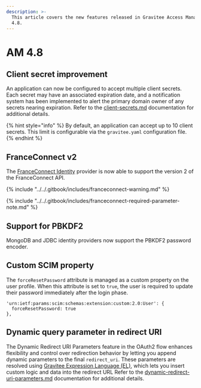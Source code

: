 ```yaml
---
description: >-
  This article covers the new features released in Gravitee Access Management
  4.8.
---
```


# AM 4.8

## Client secret improvement <a href="#user-management-improvement" id="user-management-improvement"></a>

An application can now be configured to accept multiple client secrets. Each secret may have an associated expiration date, and a notification system has been implemented to alert the primary domain owner of any secrets nearing expiration. Refer to the [client-secrets.md](../../guides/applications/client-secrets.md "mention") documentation for additional details.

{% hint style="info" %}
By default, an application can accept up to 10 client secrets. This limit is configurable via the `gravitee.yaml` configuration file.
{% endhint %}

## FranceConnect v2

The [FranceConnect Identity](../../guides/identity-providers/legal-identity-providers/franceconnect.md) provider is now able to support the version 2 of the FranceConnect API.

{% include "../../.gitbook/includes/franceconnect-warning.md" %}

{% include "../../.gitbook/includes/franceconnect-required-parameter-note.md" %}

## Support for PBKDF2

MongoDB and JDBC identity providers now support the PBKDF2 password encoder.

## Custom SCIM property

The `forceResetPassword` attribute is managed as a custom property on the user profile. When this attribute is set to `true`, the user is required to update their password immediately after the login phase.

```
'urn:ietf:params:scim:schemas:extension:custom:2.0:User': {
  forceResetPassword: true
},
```

## Dynamic query parameter in redirect URI

The Dynamic Redirect URI Parameters feature in the OAuth2 flow enhances flexibility and control over redirection behavior by letting you append dynamic parameters to the final `redirect_uri`. These parameters are resolved using [Gravitee Expression Language (EL)](https://app.gitbook.com/s/ySqSVpDHfKA0fNml1fVO/), which lets you insert custom logic and data into the redirect URL Refer to the [dynamic-redirect-uri-parameters.md](../../guides/auth-protocols/oauth-2.0/dynamic-redirect-uri-parameters.md "mention") documentation for additional details.

